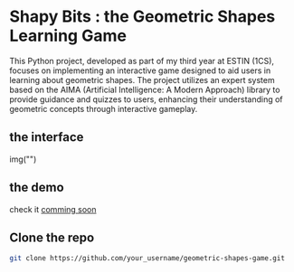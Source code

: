 # Shapy Bits : the Geometric Shapes Learning Game

This Python project, developed as part of my third year at ESTIN (1CS), focuses on implementing an interactive game designed to aid users in learning about geometric shapes. The project utilizes an expert system based on the AIMA (Artificial Intelligence: A Modern Approach) library to provide guidance and quizzes to users, enhancing their understanding of geometric concepts through interactive gameplay.

## the interface
img("")

## the demo
check it <a href="#">comming soon</a>

## Clone the repo

```bash
git clone https://github.com/your_username/geometric-shapes-game.git

